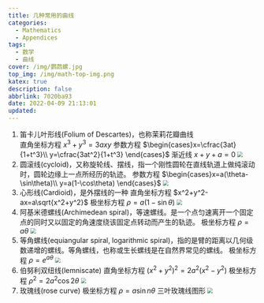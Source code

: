 ```yaml
---
title: 几种常用的曲线
categories:
  - Mathematics
  - Appendices
tags:
  - 数学
  - 曲线
cover: /img/鹦鹉螺.jpg
top_img: /img/math-top-img.png
katex: true
description: false
abbrlink: 7020ba93
date: 2022-04-09 21:13:01
updated:
---
```


1. 笛卡儿叶形线(Folium of Descartes)，也称茉莉花瓣曲线   
    直角坐标方程 $x^3+y^3=3axy$ 
    参数方程 $\begin{cases}x=\cfrac{3at}{1+t^3}\\ y=\cfrac{3at^2}{1+t^3} \end{cases}$ 
    渐近线 $x+y+a=0$ 
    <img src="https://warehouse-1310574346.cos.ap-shanghai.myqcloud.com/images/math/笛卡儿叶形线.svg" style="zoom:67%;" />
2. 圆滚线(cycloid)，又称旋轮线、摆线，指一个刚性圆轮在直线轨道上做纯滚动时，圆轮边缘上一点所经历的轨迹。
     参数方程 $\begin{cases}x=a(\theta-\sin\theta)\\ y=a(1-\cos\theta) \end{cases}$
     <img src="https://warehouse-1310574346.cos.ap-shanghai.myqcloud.com/images/math/圆滚线.svg" style="zoom:67%;" />
3. 心形线(Cardioid)，是外摆线的一种
     直角坐标方程 $x^2+y^2-ax=a\sqrt{x^2+y^2}$
     极坐标方程 $\rho=a(1-\sin\theta)$
     <img src="https://warehouse-1310574346.cos.ap-shanghai.myqcloud.com/images/math/心形线.svg" style="zoom:67%;" />
4. 阿基米德螺线(Archimedean spiral)，等速螺线。是一个点匀速离开一个固定点的同时又以固定的角速度绕该固定点转动而产生的轨迹。
     极坐标方程 $\rho=a\theta$
     <img src="https://warehouse-1310574346.cos.ap-shanghai.myqcloud.com/images/math/阿基米德螺线.svg" style="zoom:67%;" />
5. 等角螺线(equiangular spiral, logarithmic spiral)，指的是臂的距离以几何级数递增的螺线。等角螺线，也称或生长螺线是在自然界常见的螺线。
     极坐标方程 $\rho=e^{a\theta}$
     <img src="https://warehouse-1310574346.cos.ap-shanghai.myqcloud.com/images/math/等角螺线.svg" style="zoom:67%;" />
6. 伯努利双纽线(lemniscate)
     直角坐标方程 $(x^2+y^2)^2=2a^2(x^2-y^2)$ 
     极坐标方程 $\rho^2=2a^2\cos 2\theta$
     <img src="https://warehouse-1310574346.cos.ap-shanghai.myqcloud.com/images/math/伯努利双纽线.svg" style="zoom:67%;" />
7. 玫瑰线(rose curve) 
     极坐标方程 $\rho=a\sin n\theta$
     三叶玫瑰线图形
     <img src="https://warehouse-1310574346.cos.ap-shanghai.myqcloud.com/images/math/三叶玫瑰线.svg" style="zoom:67%;" />
